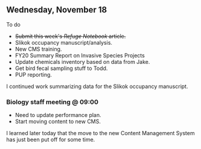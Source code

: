
## Wednesday, November 18

To do

* ~~Submit this week's *Refuge Notebook* article.~~
* Slikok occupancy manuscript/analysis.
* New CMS training.
* FY20 Summary Report on Invasive Species Projects
* Update chemicals inventory based on data from Jake.
* Get bird fecal sampling stuff to Todd.
* PUP reporting.

I continued work summarizing data for the Slikok occupancy manuscript.

### Biology staff meeting @ 09:00

* Need to update performance plan.
* Start moving content to new CMS.

I learned later today that the move to the new Content Management System has just been put off for some time.
